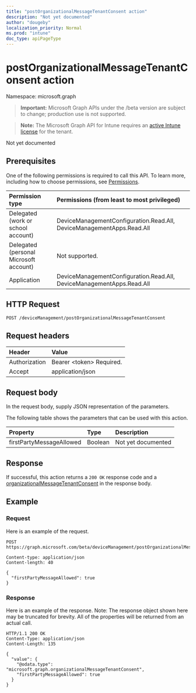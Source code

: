 ```yaml
---
title: "postOrganizationalMessageTenantConsent action"
description: "Not yet documented"
author: "dougeby"
localization_priority: Normal
ms.prod: "intune"
doc_type: apiPageType
---
```


# postOrganizationalMessageTenantConsent action

Namespace: microsoft.graph

> **Important:** Microsoft Graph APIs under the /beta version are subject to change; production use is not supported.

> **Note:** The Microsoft Graph API for Intune requires an [active Intune license](https://go.microsoft.com/fwlink/?linkid=839381) for the tenant.

Not yet documented

## Prerequisites
One of the following permissions is required to call this API. To learn more, including how to choose permissions, see [Permissions](/graph/permissions-reference).

|Permission type|Permissions (from least to most privileged)|
|:---|:---|
|Delegated (work or school account)|DeviceManagementConfiguration.Read.All, DeviceManagementApps.Read.All|
|Delegated (personal Microsoft account)|Not supported.|
|Application|DeviceManagementConfiguration.Read.All, DeviceManagementApps.Read.All|

## HTTP Request
<!-- {
  "blockType": "ignored"
}
-->
``` http
POST /deviceManagement/postOrganizationalMessageTenantConsent
```

## Request headers
|Header|Value|
|:---|:---|
|Authorization|Bearer &lt;token&gt; Required.|
|Accept|application/json|

## Request body
In the request body, supply JSON representation of the parameters.

The following table shows the parameters that can be used with this action.

|Property|Type|Description|
|:---|:---|:---|
|firstPartyMessageAllowed|Boolean|Not yet documented|



## Response
If successful, this action returns a `200 OK` response code and a [organizationalMessageTenantConsent](../resources/intune-partnerintegration-organizationalmessagetenantconsent.md) in the response body.

## Example

### Request
Here is an example of the request.
``` http
POST https://graph.microsoft.com/beta/deviceManagement/postOrganizationalMessageTenantConsent

Content-type: application/json
Content-length: 40

{
  "firstPartyMessageAllowed": true
}
```

### Response
Here is an example of the response. Note: The response object shown here may be truncated for brevity. All of the properties will be returned from an actual call.
``` http
HTTP/1.1 200 OK
Content-Type: application/json
Content-Length: 135

{
  "value": {
    "@odata.type": "microsoft.graph.organizationalMessageTenantConsent",
    "firstPartyMessageAllowed": true
  }
}
```





